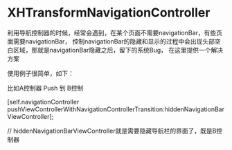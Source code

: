 XHTransformNavigationController
===============================

利用导航控制器的时候，经常会遇到，在某个页面不需要navigationBar，有些页面需要navigationBar，
控制navigationBar的隐藏和显示的过程中会出现头部空白区域，那就是navigationBar隐藏之后，留下的系统Bug，
在这里提供一个解决方案



使用例子很简单，如下：

比如A控制器 Push 到 B控制

[self.navigationController pushViewControllerWithNavigationControllerTransition:hiddenNavigationBarViewController];

// hiddenNavigationBarViewController就是需要隐藏导航栏的界面了，既是B控制器
